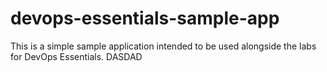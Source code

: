 # devops-essentials-sample-app

This is a simple sample application intended to be used alongside the labs for DevOps Essentials.
DASDAD
